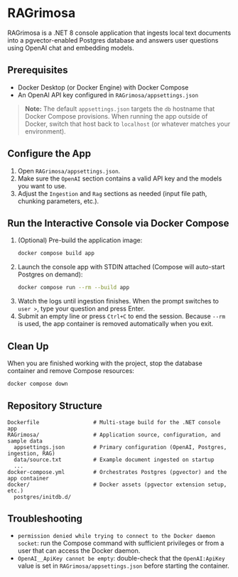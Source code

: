 # RAGrimosa

RAGrimosa is a .NET 8 console application that ingests local text documents into a pgvector-enabled Postgres database and answers user questions using OpenAI chat and embedding models.

## Prerequisites
- Docker Desktop (or Docker Engine) with Docker Compose
- An OpenAI API key configured in `RAGrimosa/appsettings.json`

> **Note:** The default `appsettings.json` targets the `db` hostname that Docker Compose provisions. When running the app outside of Docker, switch that host back to `localhost` (or whatever matches your environment).

## Configure the App
1. Open `RAGrimosa/appsettings.json`.
2. Make sure the `OpenAI` section contains a valid API key and the models you want to use.
3. Adjust the `Ingestion` and `Rag` sections as needed (input file path, chunking parameters, etc.).

## Run the Interactive Console via Docker Compose
1. (Optional) Pre-build the application image:
   ```bash
   docker compose build app
   ```
2. Launch the console app with STDIN attached (Compose will auto-start Postgres on demand):
   ```bash
   docker compose run --rm --build app
   ```
3. Watch the logs until ingestion finishes. When the prompt switches to `user >`, type your question and press Enter.
4. Submit an empty line or press `Ctrl+C` to end the session. Because `--rm` is used, the app container is removed automatically when you exit.

## Clean Up
When you are finished working with the project, stop the database container and remove Compose resources:
```bash
docker compose down
```

## Repository Structure
```
Dockerfile                 # Multi-stage build for the .NET console app
RAGrimosa/                 # Application source, configuration, and sample data
  appsettings.json         # Primary configuration (OpenAI, Postgres, ingestion, RAG)
  data/source.txt          # Example document ingested on startup
  ...
docker-compose.yml         # Orchestrates Postgres (pgvector) and the app container
docker/                    # Docker assets (pgvector extension setup, etc.)
  postgres/initdb.d/
```

## Troubleshooting
- `permission denied while trying to connect to the Docker daemon socket`: run the Compose command with sufficient privileges or from a user that can access the Docker daemon.
- `OpenAI__ApiKey cannot be empty`: double-check that the `OpenAI:ApiKey` value is set in `RAGrimosa/appsettings.json` before starting the container.
